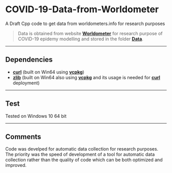 # COVID-19-Data-from-Worldometer
A Draft Cpp code to get data from worldometers.info for research purposes

> Data is obtained from website <a href="https://www.worldometers.info/coronavirus/" target="_blank">**Worldometer**</a> for research purpose of COVID-19 epidemy modelling and stored in the folder <a href="https://github.com/abaghiyan/COVID-19-Data-from-Worldometers/tree/master/Data" target="_blank">**Data**</a>.

---

## Dependencies
- <a href="https://curl.haxx.se/" target="_blank">**curl**</a> (built on Win64 using <a href="https://github.com/microsoft/vcpkg" target="_blank">**vcpkg**</a>)
- <a href="https://www.zlib.net/" target="_blank">**zlib**</a> (built on Win64 also using <a href="https://github.com/microsoft/vcpkg" target="_blank">**vcpkg**</a> and its usage is needed for <a href="https://curl.haxx.se/" target="_blank">**curl**</a> deployment)

---

## Test
Tested on Windows 10 64 bit

---

## Comments
Code was develped for automatic data collection for research purposes. The priority was the speed of development of a tool for automatic data collection rather than the quality of code which can be both optimized and improved.